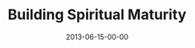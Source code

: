 ---
layout: message
category: message
series: "How to Build People"
title: "Building Spiritual Maturity"
date: 2013-06-15-00-00
message_id: 791
audio: "http://s3.amazonaws.com/crossroads-media/messages/audio/htbp_01.mp3"
audio-duration: "43:53"
program: "http://s3.amazonaws.com/crossroads-media/documents/06_15-16_13Program_LO.pdf"
description: "Chuck Mingo talks about building spiritual maturity."
video: "http://s3.amazonaws.com/crossroads-media/messages/video/htbp_01.mp4"
video-duration: "43:53"
video-image: "http://s3.amazonaws.com/crossroads-media/images/htbp_01_still.jpg"
tag: 
 - mingo
 - program
explicit: false
---